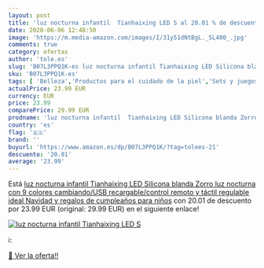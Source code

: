 ```yaml
---
layout: post
title: 'luz nocturna infantil  Tianhaixing LED S al 20.01 % de descuento'
date: 2020-06-06 12:48:50
image: 'https://m.media-amazon.com/images/I/31y51dNtBgL._SL400_.jpg'
comments: true
category: ofertas
author: 'tole.es'
slug: 'B07L3PPQ1K-es luz nocturna infantil Tianhaixing LED Silicona blanda...'
sku: 'B07L3PPQ1K-es'
tags: [ 'Belleza','Productos para el cuidado de la piel','Sets y juegos para el cuidado de la piel','navidad', ]
actualPrice: 23.99 EUR
currency: EUR
price: 23.99
comparePrice: 29.99 EUR
prodname: 'luz nocturna infantil  Tianhaixing LED Silicona blanda Zorro luz nocturna con 9 colores cambiando/USB recargable/control remoto y táctil regulable  ideal Navidad y regalos de cumpleaños para niños'
country: 'es'
flag: '🇪🇸'
brand: ''
buyurl: 'https://www.amazon.es/dp/B07L3PPQ1K/?tag=tolees-21'
descuento: '20.01'
average: '23.99'
---
```


Está [luz nocturna infantil  Tianhaixing LED Silicona blanda Zorro luz nocturna con 9 colores cambiando/USB recargable/control remoto y táctil regulable  ideal Navidad y regalos de cumpleaños para niños](https://www.amazon.es/dp/B07L3PPQ1K/?tag=tolees-21) con 20.01 de descuento por 23.99 EUR (original: 29.99 EUR) en el siguiente enlace!

[![luz nocturna infantil  Tianhaixing LED S](https://m.media-amazon.com/images/I/31y51dNtBgL._SL400_.jpg)](https://www.amazon.es/dp/B07L3PPQ1K/?tag=tolees-21)

ℹ️:


[🛒 Ver la oferta!!](https://www.amazon.es/dp/B07L3PPQ1K/?tag=tolees-21)
